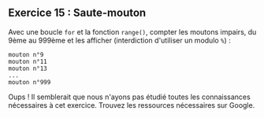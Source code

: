 ## Exercice 15 : Saute-mouton

Avec une boucle ``for`` et la fonction `range()`, compter les moutons impairs, du 9ème au 999ème et les afficher (interdiction d'utiliser un modulo ``%``) :

```text
mouton n°9
mouton n°11
mouton n°13
...
mouton n°999
```

Oups ! Il semblerait que nous n'ayons pas étudié toutes les connaissances nécessaires à cet exercice. Trouvez les ressources nécessaires sur Google.